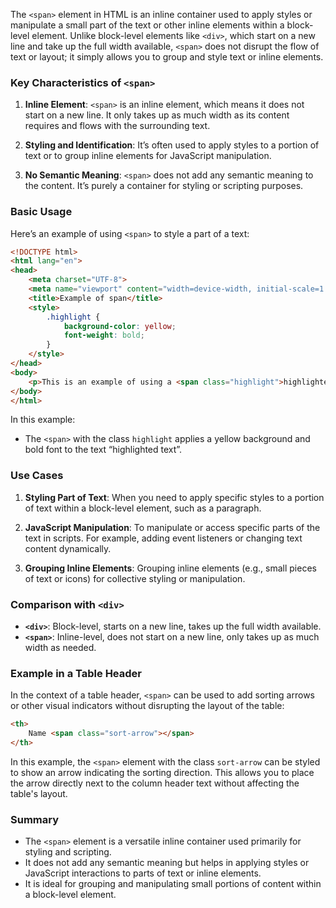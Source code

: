 The `<span>` element in HTML is an inline container used to apply styles or manipulate a small part of the text or other inline elements within a block-level element. Unlike block-level elements like `<div>`, which start on a new line and take up the full width available, `<span>` does not disrupt the flow of text or layout; it simply allows you to group and style text or inline elements.

### Key Characteristics of `<span>`

1. **Inline Element**: `<span>` is an inline element, which means it does not start on a new line. It only takes up as much width as its content requires and flows with the surrounding text.

2. **Styling and Identification**: It’s often used to apply styles to a portion of text or to group inline elements for JavaScript manipulation.

3. **No Semantic Meaning**: `<span>` does not add any semantic meaning to the content. It’s purely a container for styling or scripting purposes.

### Basic Usage

Here’s an example of using `<span>` to style a part of a text:

```html
<!DOCTYPE html>
<html lang="en">
<head>
    <meta charset="UTF-8">
    <meta name="viewport" content="width=device-width, initial-scale=1.0">
    <title>Example of span</title>
    <style>
        .highlight {
            background-color: yellow;
            font-weight: bold;
        }
    </style>
</head>
<body>
    <p>This is an example of using a <span class="highlight">highlighted text</span> within a paragraph.</p>
</body>
</html>
```

In this example:
- The `<span>` with the class `highlight` applies a yellow background and bold font to the text “highlighted text”.

### Use Cases

1. **Styling Part of Text**: When you need to apply specific styles to a portion of text within a block-level element, such as a paragraph.

2. **JavaScript Manipulation**: To manipulate or access specific parts of the text in scripts. For example, adding event listeners or changing text content dynamically.

3. **Grouping Inline Elements**: Grouping inline elements (e.g., small pieces of text or icons) for collective styling or manipulation.

### Comparison with `<div>`

- **`<div>`**: Block-level, starts on a new line, takes up the full width available.
- **`<span>`**: Inline-level, does not start on a new line, only takes up as much width as needed.

### Example in a Table Header

In the context of a table header, `<span>` can be used to add sorting arrows or other visual indicators without disrupting the layout of the table:

```html
<th>
    Name <span class="sort-arrow"></span>
</th>
```

In this example, the `<span>` element with the class `sort-arrow` can be styled to show an arrow indicating the sorting direction. This allows you to place the arrow directly next to the column header text without affecting the table's layout.

### Summary

- The `<span>` element is a versatile inline container used primarily for styling and scripting.
- It does not add any semantic meaning but helps in applying styles or JavaScript interactions to parts of text or inline elements.
- It is ideal for grouping and manipulating small portions of content within a block-level element.